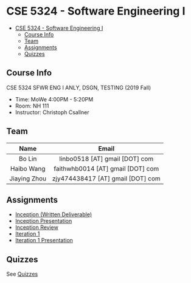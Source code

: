 # CSE 5324 - Software Engineering I

- [CSE 5324 - Software Engineering I](#cse-5324---software-engineering-i)
  - [Course Info](#course-info)
  - [Team](#team)
  - [Assignments](#assignments)
  - [Quizzes](#quizzes)

## Course Info

CSE 5324 SFWR ENG I ANLY, DSGN, TESTING (2019 Fall)

- Time: MoWe 4:00PM - 5:20PM
- Room: NH 111
- Instructor: Christoph Csallner

## Team

|     Name     |               Email               |
| :----------: | :-------------------------------: |
|    Bo Lin    |  linbo0518 [AT] gmail [DOT] com   |
|  Haibo Wang  | faithwhb0014 [AT] gmail [DOT] com |
| Jiaying Zhou | zjy474438417 [AT] gmail [DOT] com |

## Assignments

- [Inception (Written Deliverable)](https://docs.google.com/document/d/1IJo2jN_k6EzOgV0dzUAQwwjNsBohCcDou44ztYv_84g/edit?usp=sharing)
- [Inception Presentation](https://docs.google.com/presentation/d/1myG6JJ37fxbQILkVfZJHq8xefceV-3GFdfXEm4fokws/edit?usp=sharing)
- [Inception Review](https://docs.google.com/document/d/1eNhLfGaIxR-UHpE5gV_hiLN_-r0e4MJO7fGkP6kdicM/edit?usp=sharing)
- [Iteration 1](https://docs.google.com/document/d/1-qY5qXriTXqbxUEQjR6nKeO0LG0yl2M3o7effMt0gRM/edit?usp=sharing)
- [Iteration 1 Presentation](https://docs.google.com/presentation/d/1oAikCUBH385KhQpvxDs15dvjXaxL5QKaT7NBQhF2p_M/edit?usp=sharing)

## Quizzes

See [Quizzes](Quizzes/)
